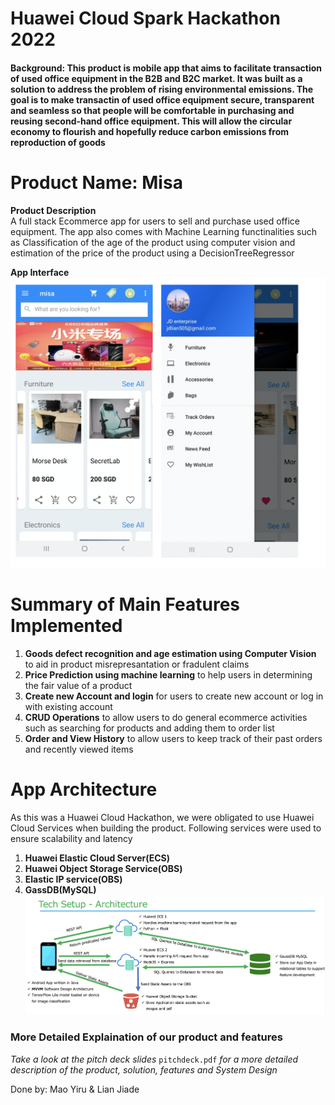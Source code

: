 # Huawei Cloud Spark Hackathon 2022

#### Background: This product is mobile app that aims to facilitate transaction of used office equipment in the B2B and B2C market. It was built as a solution to address the problem of rising environmental emissions. The goal is to make transactin of used office equipment secure, transparent and seamless so that people will be comfortable in purchasing and reusing second-hand office equipment. This will allow the circular economy to flourish and hopefully reduce carbon emissions from reproduction of goods 


# Product Name: Misa
**Product Description**<br />
A full stack Ecommerce app for users to sell and purchase used office equipment. The app also comes with Machine Learning functinalities such as  Classification of the age of the product using computer vision and estimation of the price of the product using a DecisionTreeRegressor <br/>

**App Interface**<br />
![App Interface Diagram](https://github.com/CSjiade/Huawei_Cloud_Hackathon/blob/main/documents/interface.png)

# Summary of Main Features Implemented
1. **Goods defect recognition and age estimation using Computer Vision** to aid in product misrepresantation or fradulent claims
2. **Price Prediction using machine learning** to help users in determining the fair value of a product
3. **Create new Account and login** for users to create new account or log in with existing account
4. **CRUD Operations** to allow users to do general ecommerce activities such as searching for products and adding them to order list
5. **Order and View History** to allow users to keep track of their past orders and recently viewed items

# App Architecture <br />
As this was a Huawei Cloud Hackathon, we were obligated to use Huawei Cloud Services when building the product. Following services were used to ensure scalability and latency
1. **Huawei Elastic Cloud Server(ECS)**
2. **Huawei Object Storage Service(OBS)**
3. **Elastic IP service(OBS)**
4. **GassDB(MySQL)**
![Overall Block Diagram](https://github.com/CSjiade/Huawei_Cloud_Hackathon/blob/main/documents/setup.png)

### More Detailed Explaination of our product and features
*Take a look at the pitch deck slides* `pitchdeck.pdf` *for a more detailed description of the product, solution, features and System Design*

Done by: Mao Yiru & Lian Jiade
